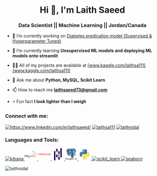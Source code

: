 <h1 align="center">Hi 👋, I'm Laith Saeed</h1>
<h3 align="center">Data Scientist || Machine Learning ||  Jordan/Canada  </h3>

- 🔭 I’m currently working on [Diabetes predication model (Supervised & Hyperparameter Tuned)](https://github.com/LaithNidal/DiabetesML-Supervised-Classfication-)

- 🌱 I’m currently learning **Unsupervised ML models and deploying ML models onto streamlit**

- 👨‍💻 All of my projects are available at [www.kaggle.com/laithsa111](www.kaggle.com/laithsa111)

- 💬 Ask me about **Python, MySQL, Scikit Learn**

- 📫 How to reach me **laithsaeed73@gmail.com**

- ⚡ Fun fact **I look lighter than I weigh**

<h3 align="left">Connect with me:</h3>
<p align="left">
<a href="https://linkedin.com/in/https://www.linkedin.com/in/laithsaeed/" target="blank"><img align="center" src="https://raw.githubusercontent.com/rahuldkjain/github-profile-readme-generator/master/src/images/icons/Social/linked-in-alt.svg" alt="https://www.linkedin.com/in/laithsaeed/" height="30" width="40" /></a>
<a href="https://kaggle.com/laithsa111" target="blank"><img align="center" src="https://raw.githubusercontent.com/rahuldkjain/github-profile-readme-generator/master/src/images/icons/Social/kaggle.svg" alt="laithsa111" height="30" width="40" /></a>
<a href="https://www.leetcode.com/laithnidal" target="blank"><img align="center" src="https://raw.githubusercontent.com/rahuldkjain/github-profile-readme-generator/master/src/images/icons/Social/leet-code.svg" alt="laithnidal" height="30" width="40" /></a>
</p>

<h3 align="left">Languages and Tools:</h3>
<p align="left"> <a href="https://www.elastic.co/kibana" target="_blank" rel="noreferrer"> <img src="https://www.vectorlogo.zone/logos/elasticco_kibana/elasticco_kibana-icon.svg" alt="kibana" width="40" height="40"/> </a> <a href="https://www.mysql.com/" target="_blank" rel="noreferrer"> <img src="https://raw.githubusercontent.com/devicons/devicon/master/icons/mysql/mysql-original-wordmark.svg" alt="mysql" width="40" height="40"/> </a> <a href="https://www.oracle.com/" target="_blank" rel="noreferrer"> <img src="https://raw.githubusercontent.com/devicons/devicon/master/icons/oracle/oracle-original.svg" alt="oracle" width="40" height="40"/> </a> <a href="https://pandas.pydata.org/" target="_blank" rel="noreferrer"> <img src="https://raw.githubusercontent.com/devicons/devicon/2ae2a900d2f041da66e950e4d48052658d850630/icons/pandas/pandas-original.svg" alt="pandas" width="40" height="40"/> </a> <a href="https://www.postgresql.org" target="_blank" rel="noreferrer"> <img src="https://raw.githubusercontent.com/devicons/devicon/master/icons/postgresql/postgresql-original-wordmark.svg" alt="postgresql" width="40" height="40"/> </a> <a href="https://www.python.org" target="_blank" rel="noreferrer"> <img src="https://raw.githubusercontent.com/devicons/devicon/master/icons/python/python-original.svg" alt="python" width="40" height="40"/> </a> <a href="https://scikit-learn.org/" target="_blank" rel="noreferrer"> <img src="https://upload.wikimedia.org/wikipedia/commons/0/05/Scikit_learn_logo_small.svg" alt="scikit_learn" width="40" height="40"/> </a> <a href="https://seaborn.pydata.org/" target="_blank" rel="noreferrer"> <img src="https://seaborn.pydata.org/_images/logo-mark-lightbg.svg" alt="seaborn" width="40" height="40"/> </a> </p>

<p><img align="center" src="https://github-readme-stats.vercel.app/api/top-langs?username=laithnidal&show_icons=true&locale=en&layout=compact" alt="laithnidal" /></p>
